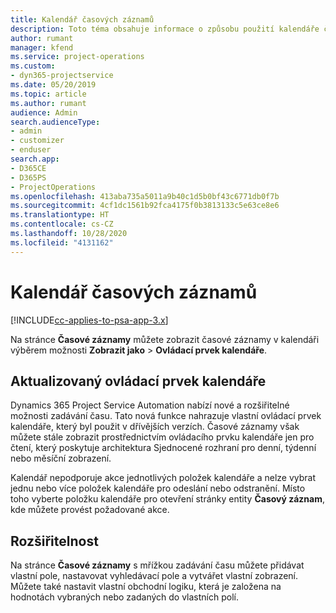 ```yaml
---
title: Kalendář časových záznamů
description: Toto téma obsahuje informace o způsobu použití kalendáře časových záznamů.
author: rumant
manager: kfend
ms.service: project-operations
ms.custom:
- dyn365-projectservice
ms.date: 05/20/2019
ms.topic: article
ms.author: rumant
audience: Admin
search.audienceType:
- admin
- customizer
- enduser
search.app:
- D365CE
- D365PS
- ProjectOperations
ms.openlocfilehash: 413aba735a5011a9b40c1d5b0bf43c6771db0f7b
ms.sourcegitcommit: 4cf1dc1561b92fca4175f0b3813133c5e63ce8e6
ms.translationtype: HT
ms.contentlocale: cs-CZ
ms.lasthandoff: 10/28/2020
ms.locfileid: "4131162"
---
```

# <a name="time-entry-calendar"></a>Kalendář časových záznamů

[!INCLUDE[cc-applies-to-psa-app-3.x](../includes/cc-applies-to-psa-app-3x.md)]

Na stránce **Časové záznamy** můžete zobrazit časové záznamy v kalendáři výběrem možnosti **Zobrazit jako** \> **Ovládací prvek kalendáře**.

## <a name="updated-calendar-control"></a>Aktualizovaný ovládací prvek kalendáře

Dynamics 365 Project Service Automation nabízí nové a rozšiřitelné možnosti zadávání času. Tato nová funkce nahrazuje vlastní ovládací prvek kalendáře, který byl použit v dřívějších verzích. Časové záznamy však můžete stále zobrazit prostřednictvím ovládacího prvku kalendáře jen pro čtení, který poskytuje architektura Sjednocené rozhraní pro denní, týdenní nebo měsíční zobrazení.

Kalendář nepodporuje akce jednotlivých položek kalendáře a nelze vybrat jednu nebo více položek kalendáře pro odeslání nebo odstranění. Místo toho vyberte položku kalendáře pro otevření stránky entity **Časový záznam**, kde můžete provést požadované akce.

## <a name="extensibility"></a>Rozšiřitelnost

Na stránce **Časové záznamy** s mřížkou zadávání času můžete přidávat vlastní pole, nastavovat vyhledávací pole a vytvářet vlastní zobrazení. Můžete také nastavit vlastní obchodní logiku, která je založena na hodnotách vybraných nebo zadaných do vlastních polí.

